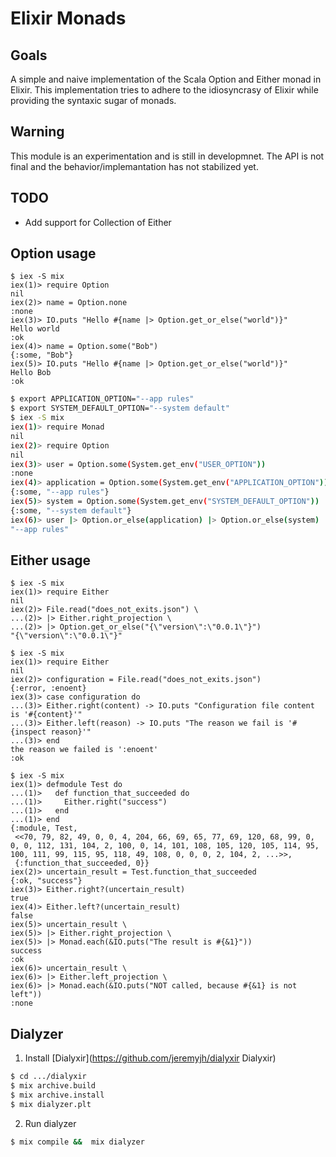 Elixir Monads
=============

## Goals

A simple and naive implementation of the Scala Option and Either monad in Elixir. This implementation tries to adhere to the idiosyncrasy of Elixir while providing the syntaxic sugar of monads.

## Warning

This module is an experimentation and is still in developmnet. The API is not final and the behavior/implemantation has not stabilized yet.

## TODO

* Add support for Collection of Either

## Option usage

```iex
$ iex -S mix
iex(1)> require Option
nil
iex(2)> name = Option.none
:none
iex(3)> IO.puts "Hello #{name |> Option.get_or_else("world")}"
Hello world
:ok
iex(4)> name = Option.some("Bob")
{:some, "Bob"}
iex(5)> IO.puts "Hello #{name |> Option.get_or_else("world")}"
Hello Bob
:ok
```

```bash
$ export APPLICATION_OPTION="--app rules"
$ export SYSTEM_DEFAULT_OPTION="--system default"
$ iex -S mix
iex(1)> require Monad
nil
iex(2)> require Option
nil
iex(3)> user = Option.some(System.get_env("USER_OPTION"))
:none
iex(4)> application = Option.some(System.get_env("APPLICATION_OPTION"))
{:some, "--app rules"}
iex(5)> system = Option.some(System.get_env("SYSTEM_DEFAULT_OPTION"))
{:some, "--system default"}
iex(6)> user |> Option.or_else(application) |> Option.or_else(system) |> Monad.get
"--app rules"
```


## Either usage

```iex
$ iex -S mix
iex(1)> require Either
nil
iex(2)> File.read("does_not_exits.json") \
...(2)> |> Either.right_projection \
...(2)> |> Option.get_or_else("{\"version\":\"0.0.1\"}")
"{\"version\":\"0.0.1\"}"
```

```iex
$ iex -S mix
iex(1)> require Either
nil
iex(2)> configuration = File.read("does_not_exits.json")
{:error, :enoent}
iex(3)> case configuration do
...(3)> Either.right(content) -> IO.puts "Configuration file content is '#{content}'"
...(3)> Either.left(reason) -> IO.puts "The reason we fail is '#{inspect reason}'"
...(3)> end
the reason we failed is ':enoent'
:ok
```


```iex
$ iex -S mix
iex(1)> defmodule Test do
...(1)>   def function_that_succeeded do
...(1)>     Either.right("success")
...(1)>   end
...(1)> end
{:module, Test,
 <<70, 79, 82, 49, 0, 0, 4, 204, 66, 69, 65, 77, 69, 120, 68, 99, 0, 0, 0, 112, 131, 104, 2, 100, 0, 14, 101, 108, 105, 120, 105, 114, 95, 100, 111, 99, 115, 95, 118, 49, 108, 0, 0, 0, 2, 104, 2, ...>>,
 {:function_that_succeeded, 0}}
iex(2)> uncertain_result = Test.function_that_succeeded
{:ok, "success"}
iex(3)> Either.right?(uncertain_result)
true
iex(4)> Either.left?(uncertain_result)
false
iex(5)> uncertain_result \
iex(5)> |> Either.right_projection \
iex(5)> |> Monad.each(&IO.puts("The result is #{&1}"))
success
:ok
iex(6)> uncertain_result \
iex(6)> |> Either.left_projection \
iex(6)> |> Monad.each(&IO.puts("NOT called, because #{&1} is not left"))
:none
```

## Dialyzer

1) Install [Dialyxir](https://github.com/jeremyjh/dialyxir Dialyxir)

```bash
$ cd .../dialyxir
$ mix archive.build
$ mix archive.install
$ mix dialyzer.plt
```

2) Run dialyzer

```bash
$ mix compile &&  mix dialyzer
```
